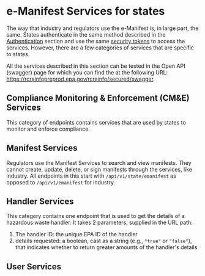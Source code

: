 # e-Manifest Services for states

The way that industry and regulators use the e-Manifest is, in large part, the same.
States authenticate in the same method described in the [Authentication](../authentication.md) section
and use the same [security tokens](../authentication.md#security-tokens) to access the services.
However, there are a few categories of services that are specific to states.

All the services described in this section can be tested in the Open API (swagger) page for
which you can find the at the following URL: <https://rcrainfopreprod.epa.gov/rcrainfo/secured/swagger>.

## Compliance Monitoring & Enforcement (CM&E) Services

This category of endpoints contains services that are used by states to monitor and enforce compliance.

## Manifest Services

Regulators use the Manifest Services to search and view manifests. They cannot create, update, delete, or sign manifests
through the services, like industry. All endpoints in this start with `/api/v1/state/emanifest` as opposed to
`/api/v1/emanifest` for industry.

## Handler Services

This category contains one endpoint that is used to get the details of a hazardous waste handler.
It takes 2 parameters, supplied in the URL path:

1. The handler ID: the unique EPA ID of the handler
2. details requested: a boolean, cast as a string (e.g., `"true"` or `"false"`), that indicates whether to return
   greater amounts of the handler's details

## User Services

